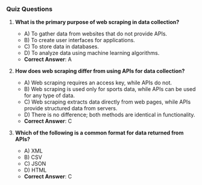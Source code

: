### Quiz Questions ###

1. **What is the primary purpose of web scraping in data collection?**  
   - A) To gather data from websites that do not provide APIs.  
   - B) To create user interfaces for applications.  
   - C) To store data in databases.  
   - D) To analyze data using machine learning algorithms.  
   - **Correct Answer**: A

2. **How does web scraping differ from using APIs for data collection?**  
   - A) Web scraping requires an access key, while APIs do not.  
   - B) Web scraping is used only for sports data, while APIs can be used for any type of data.  
   - C) Web scraping extracts data directly from web pages, while APIs provide structured data from servers.  
   - D) There is no difference; both methods are identical in functionality.  
   - **Correct Answer**: C

3. **Which of the following is a common format for data returned from APIs?**  
   - A) XML  
   - B) CSV  
   - C) JSON  
   - D) HTML  
   - **Correct Answer**: C
